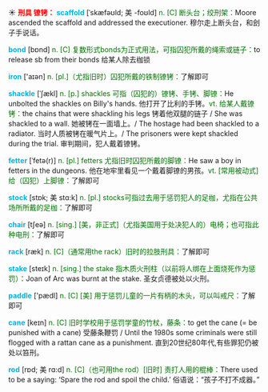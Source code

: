 ☀ <font color="red">**刑具 镣铐：**</font>
<font color="sky blue">**scaffold**</font> [ˈskæfəʊld; 美 -foʊld]
<font color="rgb(227, 108, 9)">n. [C] 断头台；绞刑架：</font>Moore ascended the scaffold and addressed the executioner. 穆尔走上断头台，和刽子手说话。

<font color="sky blue">**bond**</font> [bɒnd] 
<font color="rgb(227, 108, 9)">n. [C] 复数形式bonds为正式用法，可指囚犯所戴的绳索或链子：</font>to release sb from their bonds 给某人除去枷锁

<font color="sky blue">**iron**</font> ['aɪən] 
<font color="rgb(227, 108, 9)">n. [pl.]（尤指旧时）囚犯所戴的铁制镣铐：</font>了解即可
           
<font color="sky blue">**shackle**</font> [ˈʃækl]
<font color="rgb(227, 108, 9)">n. [p.] shackles 可指（囚犯的）镣铐、手铐、脚镣：</font>He unbolted the shackles on Billy's hands. 他打开了比利的手铐。<font color="rgb(227, 108, 9)">vt. 给某人戴镣铐：</font>the chains that were shackling his legs 铐着他双腿的链子 / She was shackled to a wall. 她被铐在一面墙上。/ The hostage had been shackled to a radiator. 当时人质被铐在暖气片上。/ The prisoners were kept shackled during the trial. 审判期间，犯人戴着镣铐。

<font color="sky blue">**fetter**</font> [ˈfetə(r)]
<font color="rgb(227, 108, 9)">n. [pl.] fetters 尤指旧时囚犯所戴的脚镣：</font>He saw a boy in fetters in the dungeons. 他在地牢里看见一个戴着脚镣的男孩。<font color="rgb(227, 108, 9)">vt. [常用被动式] 给（囚犯）上脚镣：</font>了解即可
           
<font color="sky blue">**stock**</font> [stɒk; 美 stɑ:k]
<font color="rgb(227, 108, 9)">n. [pl.] stocks可指过去用于惩罚犯人的足枷，尤指在公共场所所戴的足枷：</font>了解即可

<font color="sky blue">**chair**</font> [tʃeə] 
<font color="rgb(227, 108, 9)">n. [sing.] [美，非正式]（尤指美国用于处决犯人的）电椅；也可指此种电刑：</font>了解即可
           
<font color="sky blue">**rack**</font> [ræk]
<font color="rgb(227, 108, 9)">n. [C]（通常用the rack）旧时的拉肢刑具：</font>了解即可
           
<font color="sky blue">**stake**</font> [steɪk]
<font color="rgb(227, 108, 9)">n. [sing.] the stake 指木质火刑柱（以前将人绑在上面烧死作为惩罚）：</font>Joan of Arc was burnt at the stake. 圣女贞德被处以火刑。

<font color="sky blue">**paddle**</font> ['pædl] 
<font color="rgb(227, 108, 9)">n. [C] [美] 用于惩罚儿童的一片有柄的木头，可以叫戒尺：</font>了解即可
            
<font color="sky blue">**cane**</font> [keɪn]
<font color="rgb(227, 108, 9)">n. [C] 旧时学校用于惩罚学童的竹杖，藤条：</font>to get the cane (= be punished with a cane) 受藤条鞭罚 / Until the 1980s some criminals were still flogged with a rattan cane as a punishment. 直到20世纪80年代,有些罪犯仍被处以笞刑。

<font color="sky blue">**rod**</font> [rɒd; 美 rɑ:d]
<font color="rgb(227, 108, 9)">n. [C]（也可用the rod）[旧时] 责打人用的棍棒：</font>There used to be a saying: ‘Spare the rod and spoil the child.’ 俗语说：“孩子不打不成器。”
           


